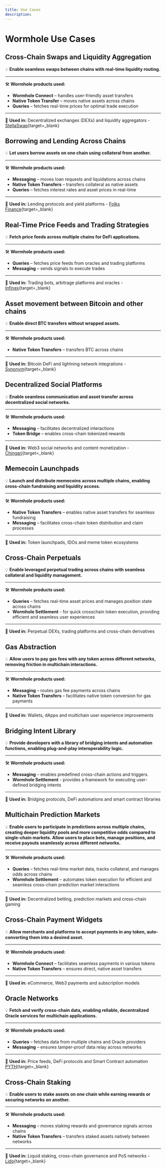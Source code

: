 ```yaml
---
title: Use Cases
description: 
---
```


<!-- link each product ? -->

# Wormhole Use Cases

<div markdown class="use-case-card">

## Cross-Chain Swaps and Liquidity Aggregation

💡 **Enable seamless swaps between chains with real-time liquidity routing.**  

<hr>
<div markdown>

🛠 **Wormhole products used:**

- **Wormhole Connect** – handles user-friendly asset transfers
- **Native Token Transfer** – moves native assets across chains
- **Queries** – fetches real-time prices for optimal trade execution

</div>
<hr>

🔗 **Used in:** Decentralized exchanges (DEXs) and liquidity aggregators - [StellaSwap](https://app.stellaswap.com/exchange/swap){target=\_blank}
</div>

<!----------------------------------->

<div markdown class="use-case-card">

## Borrowing and Lending Across Chains

💡 **Let users borrow assets on one chain using collateral from another.**  

<hr>
<div markdown>

🛠 **Wormhole products used:**

- **Messaging** – moves loan requests and liquidations across chains
- **Native Token Transfers** – transfers collateral as native assets
- **Queries** – fetches interest rates and asset prices in real-time

</div>
<hr>

🔗 **Used in:** Lending protocols and yield platforms - [Folks Finance](https://wormhole.com/case-studies/folks-finance){target=\_blank}
</div>

<!----------------------------------->

<div markdown class="use-case-card">

## Real-Time Price Feeds and Trading Strategies

💡 **Fetch price feeds across multiple chains for DeFi applications.**

<hr>
<div markdown>

🛠 **Wormhole products used:**

- **Queries** – fetches price feeds from oracles and trading platforms
- **Messaging** – sends signals to execute trades

</div>
<hr>

🔗 **Used in:** Trading bots, arbitrage platforms and oracles - [Infinex](https://wormhole.com/case-studies/infinex){target=\_blank}
</div>

<!----------------------------------->

<div markdown class="use-case-card">

## Asset movement between Bitcoin and other chains

💡 **Enable direct BTC transfers without wrapped assets.**

<hr>
<div markdown>

🛠 **Wormhole products used:**

- **Native Token Transfers** – transfers BTC across chains

</div>
<hr>

🔗 **Used in:** Bitcoin DeFi and lightning network integrations - [Synonym](https://wormhole.com/case-studies/synonym){target=\_blank}
</div>

<!----------------------------------->

<div markdown class="use-case-card">

## Decentralized Social Platforms

💡 **Enable seamless communication and asset transfer across decentralized social networks.**

<hr>
<div markdown>

🛠 **Wormhole products used:**

- **Messaging** – facilitates decentralized interactions
- **Token Bridge** – enables cross-chain tokenized rewards

</div>
<hr>

🔗 **Used in:** Web3 social networks and content monetization - [Chingari](https://chingari.io/){target=\_blank}
</div>

<!----------------------------------->

<div markdown class="use-case-card">

## Memecoin Launchpads

💡 **Launch and distribute memecoins across multiple chains, enabling cross-chain fundraising and liquidity access.**

<hr>
<div markdown>

🛠 **Wormhole products used:**

- **Native Token Transfers** – enables native asset transfers for seamless fundraising
- **Messaging** – facilitates cross-chain token distribution and claim processes

</div>
<hr>

🔗 **Used in:** Token launchpads, IDOs and meme token ecosystems

</div>

<!----------------------------------->

<div markdown class="use-case-card">

## Cross-Chain Perpetuals

💡 **Enable leveraged perpetual trading across chains with seamless collateral and liquidity management.**

<hr>
<div markdown>

🛠 **Wormhole products used:**

- **Queries** – fetches real-time asset prices and manages position state across chains
- **Wormhole Settlement** - for quick crosschain token execution, providing efficient and seamless user experiences

</div>
<hr>

🔗 **Used in:**  Perpetual DEXs, trading platforms and cross-chain derivatives

</div>

<!----------------------------------->

<div markdown class="use-case-card">

## Gas Abstraction

💡 **Allow users to pay gas fees with any token across different networks, removing friction in multichain interactions.**

<hr>
<div markdown>

🛠 **Wormhole products used:**

- **Messaging** – routes gas fee payments across chains
- **Native Token Transfers** – facilitates native token conversion for gas payments

</div>
<hr>

🔗 **Used in:** Wallets, dApps and multichain user experience improvements

</div>

<!----------------------------------->

<div markdown class="use-case-card">

## Bridging Intent Library

💡 **Provide developers with a library of bridging intents and automation functions, enabling plug-and-play interoperability logic.**

<hr>
<div markdown>

🛠 **Wormhole products used:**

- **Messaging** – enables predefined cross-chain actions and triggers.
- **Wormhole Settlement** - provides a framework for executing user-defined bridging intents

</div>
<hr>

🔗 **Used in:** Bridging protocols, DeFi automations and smart contract libraries

</div>

<!----------------------------------->

<div markdown class="use-case-card">

## Multichain Prediction Markets

💡 **Enable users to participate in predictions across multiple chains, creating deeper liquidity pools and more competitive odds compared to single-chain markets. Allow users to place bets, manage positions, and receive payouts seamlessly across different networks.**

<hr>
<div markdown>

🛠 **Wormhole products used:**

- **Queries** – fetches real-time market data, tracks collateral, and manages odds across chains
- **Wormhole Settlement** – automates token execution for efficient and seamless cross-chain prediction market interactions

</div>
<hr>

🔗 **Used in:** Decentralized betting, prediction markets and cross-chain gaming

</div>

<!----------------------------------->

<div markdown class="use-case-card">

## Cross-Chain Payment Widgets

💡 **Allow merchants and platforms to accept payments in any token, auto-converting them into a desired asset.**

<hr>
<div markdown>

🛠 **Wormhole products used:**

- **Wormhole Connect** – facilitates seamless payments in various tokens
- **Native Token Transfers** – ensures direct, native asset transfers

</div>
<hr>

🔗 **Used in:** eCommerce, Web3 payments and subscription models

</div>

<!----------------------------------->

<div markdown class="use-case-card">

## Oracle Networks

💡 **Fetch and verify cross-chain data, enabling reliable, decentralized Oracle services for multichain applications.**

<hr>
<div markdown>

🛠 **Wormhole products used:**

- **Queries** – fetches data from multiple chains and Oracle providers
- **Messaging** – ensures tamper-proof data relay across networks

</div>
<hr>

🔗 **Used in:** Price feeds, DeFi protocols and Smart Contract automation [PYTH](https://wormhole.com/case-studies/pyth){target=\_blank}

</div>

<!----------------------------------->

<div markdown class="use-case-card">

## Cross-Chain Staking

💡 **Enable users to stake assets on one chain while earning rewards or securing networks on another.**

<hr>
<div markdown>

🛠 **Wormhole products used:**

- **Messaging** – moves staking rewards and governance signals across chains
- **Native Token Transfers** – transfers staked assets natively between networks

</div>
<hr>

🔗 **Used in:** Liquid staking, cross-chain governance and PoS networks - [Lido](https://lido.fi/){target=\_blank}

</div>

<!---------------------------------

<div markdown class="use-case-card">

##

💡 ** **

<hr>
<div markdown>

🛠 **Wormhole products used:**

</div>
<hr>

🔗 **Used in:**  [link](#){target=\_blank}

</div>

-->
